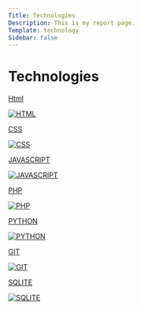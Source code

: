 ```yaml
---
Title: Technologies
Description: This is my report page.
Template: technology
Sidebar: false
---
```

Technologies
==========================

<div class="tech-box html">
    <a href="technology/html">
        <div class="title-banner">
            <p>Html</p>
        </div>
        <div class="content">
            <img src="%base_url%/assets/tech/html.jpg" alt="HTML">
        </div>
    </a>
</div>


<div class="tech-box css">
    <a href="technology/css">
        <div class="title-banner">
            <p>CSS</p>
        </div>
        <div class="content">
            <img src="%base_url%/assets/tech/css.jpg" alt="CSS">
        </div>
    </a>
</div>



<div class="tech-box javascript">
    <a href="technology/javascript">
        <div class="title-banner">
            <p>JAVASCRIPT</p>
        </div>
        <div class="content">
            <img src="%base_url%/assets/tech/javascript.jpg" alt="JAVASCRIPT">
        </div>
    </a>
</div>


<div class="tech-box php">
    <a href="technology/php">
        <div class="title-banner">
            <p>PHP</p>
        </div>
        <div class="content">
            <img src="%base_url%/assets/tech/php.jpg" alt="PHP">
        </div>
    </a>
</div>


<div class="tech-box python">
    <a href="technology/python">
    <div class="title-banner">
        <p>PYTHON</p>
    </div>
    <div class="content">
        <img src="%base_url%/assets/tech/python.jpg" alt="PYTHON">
    </div>
</div>


<div class="tech-box git">
    <a href="technology/git">
        <div class="title-banner">
            <p>GIT</p>
        </div>
        <div class="content">
            <img src="%base_url%/assets/tech/git.jpg" alt="GIT">
        </div>
    </a>
</div>


<div class="tech-box sqlite">
    <a href="technology/sqlite">
        <div class="title-banner">
            <p>SQLITE</p>
        </div>
        <div class="content">
            <img src="%base_url%/assets/tech/sqlite.jpg" alt="SQLITE">
        </div>
    </a>
</div>

